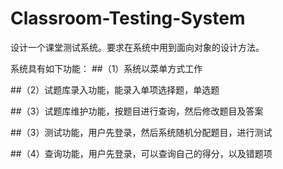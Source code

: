 # Classroom-Testing-System
设计一个课堂测试系统。要求在系统中用到面向对象的设计方法。

系统具有如下功能：
##（1）系统以菜单方式工作

##（2）试题库录入功能，能录入单项选择题，单选题

##（3）试题库维护功能，按题目进行查询，然后修改题目及答案

##（3）测试功能，用户先登录，然后系统随机分配题目，进行测试

##（4）查询功能，用户先登录，可以查询自己的得分，以及错题项

